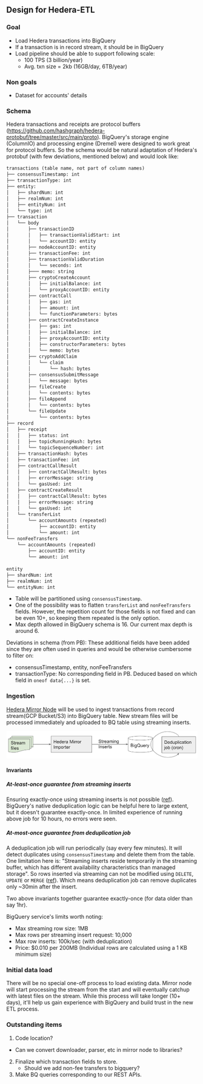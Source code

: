 ## Design for Hedera-ETL

### Goal
- Load Hedera transactions into BigQuery
- If a transaction is in record stream, it should be in BigQuery
- Load pipeline should be able to support following scale:
  - 100 TPS (3 billion/year)
  - Avg. txn size = 2kb (16GB/day, 6TB/year)

### Non goals
- Dataset for accounts' details

### Schema

Hedera transactions and receipts are protocol buffers (https://github.com/hashgraph/hedera-protobuf/tree/master/src/main/proto).
BigQuery's storage engine (ColumnIO) and processing engine (Dremel) were designed to work great for protocol buffers.
So the schema would be natural adaptation of Hedera's protobuf (with few deviations, mentioned below) and would look like:
```
transactions (table name, not part of column names)
├── consensusTimestamp: int
├── transactionType: int
├── entity:
│   ├── shardNum: int
│   ├── realmNum: int
│   ├── entityNum: int
│   └── type: int
├── transaction
│   └── body
│       ├── transactionID
│       │   ├── transactionValidStart: int
│       │   └── accountID: entity
│       ├── nodeAccountID: entity
│       ├── transactionFee: int
│       ├── transactionValidDuration
│       │   └── seconds: int
│       ├─── memo: string
│       ├── cryptoCreateAccount
│       │   ├── initialBalance: int
│       │   └── proxyAccountID: entity
│       ├── contractCall
│       │   ├── gas: int
│       │   ├── amount: int
│       │   └── functionParameters: bytes
│       ├── contractCreateInstance
│       │   ├── gas: int
│       │   ├── initialBalance: int
│       │   ├── proxyAccountID: entity
│       │   ├── constructorParameters: bytes
│       │   └── memo: bytes
│       ├── cryptoAddClaim
│       │   └── claim
│       │       └── hash: bytes
│       ├── consensusSubmitMessage
│       │   └── message: bytes
│       ├── fileCreate
│       │   └── contents: bytes
│       ├── fileAppend
│       │   └── contents: bytes
│       └── fileUpdate
│           └── contents: bytes
├── record
│   ├── receipt
│   │   ├── status: int
│   │   ├── topicRunningHash: bytes
│   │   └── topicSequenceNumber: int
│   ├── transactionHash: bytes
│   ├── transactionFee: int
│   ├── contractCallResult
│   │   ├── contractCallResult: bytes
│   │   ├── errorMessage: string
│   │   └── gasUsed: int
│   ├── contractCreateResult
│   │   ├── contractCallResult: bytes
│   │   ├── errorMessage: string
│   │   └── gasUsed: int
│   └── transferList
│       └── accountAmounts (repeated)
│           ├── accountID: entity
│           └── amount: int
└── nonFeeTransfers
    └── accountAmounts (repeated)
        ├── accountID: entity
        └── amount: int

entity
├── shardNum: int
├── realmNum: int
└── entityNum: int
```

- Table will be partitioned using `consensusTimestamp`.
- One of the possibility was to flatten `transferList` and `nonFeeTransfers` fields. However, the repetition count
for those fields is not fixed and can be even 10+, so keeping them repeated is the only option.
- Max depth allowed in BigQuery schema is 16. Our current max depth is around 6.

Deviations in schema (from PB):
These additional fields have been added since they are often used in queries and would be otherwise cumbersome to filter on:
- consensusTimestamp, entity, nonFeeTransfers
- transactionType: No corresponding field in PB. Deduced based on which field in `oneof data{...}` is set.

### Ingestion

[Hedera Mirror Node](https://github.com/hashgraph/hedera-mirror-node) will be used to ingest transactions from record
stream(GCP Bucket/S3) into BigQuery table. New stream files will be processed immediately and uploaded to BQ table
using streaming inserts.

![Ingestion](images/hedera_etl_ingestion.png)

#### Invariants

##### At-least-once guarantee from streaming inserts 
Ensuring exactly-once using streaming inserts is not possible
([ref](https://cloud.google.com/bigquery/streaming-data-into-bigquery#dataconsistency)). BigQuery's native
deduplication logic can be helpful here to large extent, but it doesn't guarantee exactly-once. In limited
experience of running above job for 10 hours, no errors were seen.
 
 
##### At-most-once guarantee from deduplication job
A deduplication job will run periodically (say every few minutes). It will detect duplicates using
`consensusTimestamp` and delete them from the table. \
One limitation here is: "Streaming inserts reside temporarily in the streaming buffer, which has different
availability characteristics than managed storage". So rows inserted via streaming can not be modified using `DELETE`,
`UPDATE` or `MERGE` ([ref](https://cloud.google.com/bigquery/docs/reference/standard-sql/data-manipulation-language#limitations)).
Which means deduplication job can remove duplicates only ~30min after the insert. 

Two above invariants together guarantee exactly-once (for data older than say 1hr).

BigQuery service's limits worth noting:
- Max streaming row size: 1MB
- Max rows per streaming insert request: 10,000
- Max row inserts: 100k/sec (with deduplication)
- Price: $0.010 per 200MB (Individual rows are calculated using a 1 KB minimum size)

### Initial data load

There will be no special one-off process to load existing data. Mirror node will start processing
the stream from the start and will eventually catchup with latest files on the stream.
While this process will take longer (10+ days), it'll help us gain experience with BigQuery and
build trust in the new ETL process.

 ### Outstanding items
1. Code location?
  - Can we convert downloader, parser, etc in mirror node to libraries?
2. Finalize which transaction fields to store.
    - Should we add non-fee transfers to bigquery?
3. Make BQ queries corresponding to our REST APIs.

